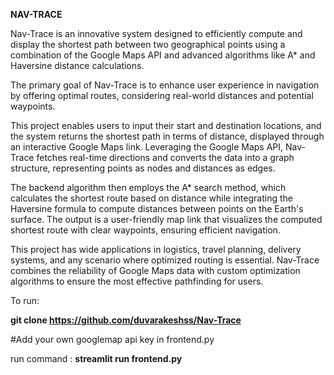**NAV-TRACE**


Nav-Trace is an innovative system designed to efficiently compute and display the shortest path between two geographical points
using a combination of the Google Maps API and advanced algorithms like A* and Haversine distance calculations. 

The primary goal of Nav-Trace is to enhance user experience in navigation by offering optimal routes, considering real-world distances and potential waypoints.

This project enables users to input their start and destination locations, and the system returns the shortest path in terms of distance,
displayed through an interactive Google Maps link. Leveraging the Google Maps API, Nav-Trace fetches real-time directions and converts the data
into a graph structure, representing points as nodes and distances as edges.

The backend algorithm then employs the A* search method, which calculates the shortest route based on distance while integrating
the Haversine formula to compute distances between points on the Earth's surface. The output is a user-friendly map link that visualizes
the computed shortest route with clear waypoints, ensuring efficient navigation.

This project has wide applications in logistics, travel planning, delivery systems, 
and any scenario where optimized routing is essential. Nav-Trace combines the reliability of Google Maps 
data with custom optimization algorithms to ensure the most effective pathfinding for users.


To run:

**git clone https://github.com/duvarakeshss/Nav-Trace**

#Add your own googlemap api key in frontend.py

run command : **streamlit run frontend.py**
